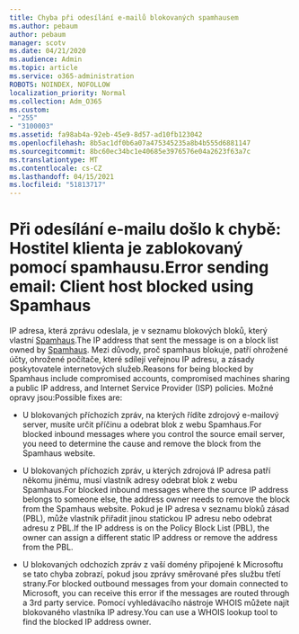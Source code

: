 ```yaml
---
title: Chyba při odesílání e-mailů blokovaných spamhausem
ms.author: pebaum
author: pebaum
manager: scotv
ms.date: 04/21/2020
ms.audience: Admin
ms.topic: article
ms.service: o365-administration
ROBOTS: NOINDEX, NOFOLLOW
localization_priority: Normal
ms.collection: Adm_O365
ms.custom:
- "255"
- "3100003"
ms.assetid: fa98ab4a-92eb-45e9-8d57-ad10fb123042
ms.openlocfilehash: 8b5ac1df0b6a07a475345235a8b4b555d6881147
ms.sourcegitcommit: 8bc60ec34bc1e40685e3976576e04a2623f63a7c
ms.translationtype: MT
ms.contentlocale: cs-CZ
ms.lasthandoff: 04/15/2021
ms.locfileid: "51813717"
---
```

# <a name="error-sending-email-client-host-blocked-using-spamhaus"></a><span data-ttu-id="41232-102">Při odesílání e-mailu došlo k chybě: Hostitel klienta je zablokovaný pomocí spamhausu.</span><span class="sxs-lookup"><span data-stu-id="41232-102">Error sending email: Client host blocked using Spamhaus</span></span>

<span data-ttu-id="41232-103">IP adresa, která zprávu odeslala, je v seznamu blokových bloků, který vlastní [Spamhaus](https://go.microsoft.com/fwlink/p/?linkid=123245).</span><span class="sxs-lookup"><span data-stu-id="41232-103">The IP address that sent the message is on a block list owned by [Spamhaus](https://go.microsoft.com/fwlink/p/?linkid=123245).</span></span> <span data-ttu-id="41232-104">Mezi důvody, proč spamhaus blokuje, patří ohrožené účty, ohrožené počítače, které sdílejí veřejnou IP adresu, a zásady poskytovatele internetových služeb.</span><span class="sxs-lookup"><span data-stu-id="41232-104">Reasons for being blocked by Spamhaus include compromised accounts, compromised machines sharing a public IP address, and Internet Service Provider (ISP) policies.</span></span> <span data-ttu-id="41232-105">Možné opravy jsou:</span><span class="sxs-lookup"><span data-stu-id="41232-105">Possible fixes are:</span></span>
  
- <span data-ttu-id="41232-106">U blokovaných příchozích zpráv, na kterých řídíte zdrojový e-mailový server, musíte určit příčinu a odebrat blok z webu Spamhaus.</span><span class="sxs-lookup"><span data-stu-id="41232-106">For blocked inbound messages where you control the source email server, you need to determine the cause and remove the block from the Spamhaus website.</span></span>

- <span data-ttu-id="41232-107">U blokovaných příchozích zpráv, u kterých zdrojová IP adresa patří někomu jinému, musí vlastník adresy odebrat blok z webu Spamhaus.</span><span class="sxs-lookup"><span data-stu-id="41232-107">For blocked inbound messages where the source IP address belongs to someone else, the address owner needs to remove the block from the Spamhaus website.</span></span> <span data-ttu-id="41232-108">Pokud je IP adresa v seznamu bloků zásad (PBL), může vlastník přiřadit jinou statickou IP adresu nebo odebrat adresu z PBL.</span><span class="sxs-lookup"><span data-stu-id="41232-108">If the IP address is on the Policy Block List (PBL), the owner can assign a different static IP address or remove the address from the PBL.</span></span>

- <span data-ttu-id="41232-109">U blokovaných odchozích zpráv z vaší domény připojené k Microsoftu se tato chyba zobrazí, pokud jsou zprávy směrované přes službu třetí strany.</span><span class="sxs-lookup"><span data-stu-id="41232-109">For blocked outbound messages from your domain connected to Microsoft, you can receive this error if the messages are routed through a 3rd party service.</span></span> <span data-ttu-id="41232-110">Pomocí vyhledávacího nástroje WHOIS můžete najít blokovaného vlastníka IP adresy.</span><span class="sxs-lookup"><span data-stu-id="41232-110">You can use a WHOIS lookup tool to find the blocked IP address owner.</span></span>

